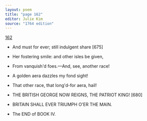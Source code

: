 ```yaml
---
layout: poem
title: "page 162"
editor: Julie Kim
source: "1764 edition"
---
```


[162]()

- And must for ever; still indulgent share [675]
- Her fostering smile: and other isles be given,
- From vanquish'd foes.—And, see, another race!
- A golden aera dazzles my fond sight! 
- That other race, that long'd-for aera, hail!
- THE BRITISH GEORGE NOW REIGNS, THE PATRIOT KING! [680]
- BRITAIN SHALL EVER TRIUMPH O'ER THE MAIN.

- The END of BOOK IV.